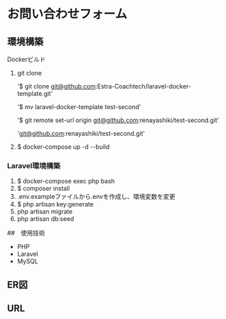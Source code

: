 # お問い合わせフォーム

## 環境構築
Dockerビルド
1. git clone

    '$ git clone git@github.com:Estra-Coachtech/laravel-docker-template.git'

    '$ mv laravel-docker-template test-second'

    '$ git remote set-url origin git@github.com:renayashiki/test-second.git'

    'git@github.com:renayashiki/test-second.git'

2. $ docker-compose up -d --build

### Laravel環境構築

1. $ docker-compose exec php bash
2. $ composer install
3. .env.exampleファイルから.envを作成し、環境変数を変更
4. $ php artisan key:generate
5. php artisan migrate
6. php artisan db:seed

##　使用技術
- PHP 
- Laravel
- MySQL

## ER図


## URL





